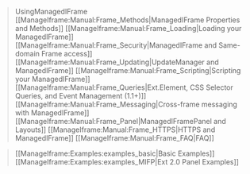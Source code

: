 > UsingManagedIFrame
> [[ManageIframe:Manual:Frame\_Methods|ManagedIFrame Properties and Methods]]
> [[ManageIframe:Manual:Frame\_Loading|Loading your ManagedIFrame]]
> [[ManageIframe:Manual:Frame\_Security|ManagedIFrame and Same-domain Frame access]]
> [[ManageIframe:Manual:Frame\_Updating|UpdateManager and ManagedIFrame]]
> [[ManageIframe:Manual:Frame\_Scripting|Scripting your ManagedIFrame]]
> [[ManageIframe:Manual:Frame\_Queries|Ext.Element, CSS Selector Queries, and Event Management (1.1+)]]
> [[ManageIframe:Manual:Frame\_Messaging|Cross-frame messaging with ManagedIFrame]]
> [[ManageIframe:Manual:Frame\_Panel|ManagedIFramePanel and Layouts]]
> [[ManageIframe:Manual:Frame\_HTTPS|HTTPS and ManagedIFrame]]
> [[ManageIframe:Manual:Frame\_FAQ|FAQ]]

> [[ManageIframe:Examples:examples\_basic|Basic Examples]]
> [[ManageIframe:Examples:examples\_MIFP|Ext 2.0 Panel Examples]]